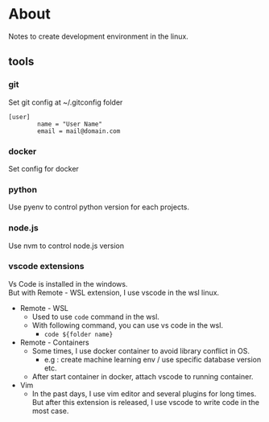 # About

 Notes to create development environment in the linux.

## tools

### git

Set git config at ~/.gitconfig folder

```
[user]
        name = "User Name"
        email = mail@domain.com
```

### docker

Set config for docker


### python

Use pyenv to control python version for each projects.


### node.js

Use nvm to control node.js version


### vscode extensions

Vs Code is installed in the windows.  
But with Remote - WSL extension, I use vscode in the wsl linux.

* Remote - WSL
  * Used to use `code` command in the wsl.
  * With following command, you can use vs code in the wsl.
    * `code ${folder name}`
* Remote - Containers
  * Some times, I use docker container to avoid library conflict in OS.
    * e.g : create machine learning env / use specific database version etc. 
  * After start container in docker, attach vscode to running container.
* Vim
  * In the past days, I use vim editor and several plugins for long times. But after this extension is released, I use vscode to write code in the most case.
